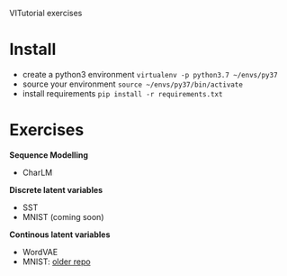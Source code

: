 VITutorial exercises


# Install

* create a python3 environment `virtualenv -p python3.7 ~/envs/py37`
* source your environment `source ~/envs/py37/bin/activate`
* install requirements `pip install -r requirements.txt`


# Exercises

**Sequence Modelling**
* CharLM

**Discrete latent variables**

* SST
* MNIST (coming soon)

**Continous latent variables**

* WordVAE
* MNIST: [older repo](https://github.com/vitutorial/VITutorial/tree/master/code)
